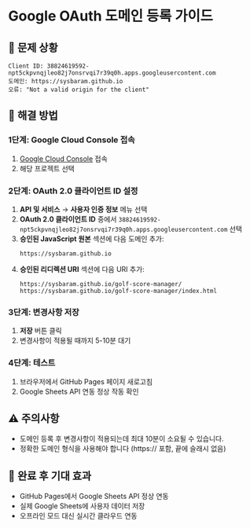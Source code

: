 # Google OAuth 도메인 등록 가이드

## 🎯 문제 상황
```
Client ID: 38824619592-npt5ckpvnqjleo82j7onsrvqi7r39q0h.apps.googleusercontent.com
도메인: https://sysbaram.github.io
오류: "Not a valid origin for the client"
```

## 🔧 해결 방법

### 1단계: Google Cloud Console 접속
1. [Google Cloud Console](https://console.developers.google.com/) 접속
2. 해당 프로젝트 선택

### 2단계: OAuth 2.0 클라이언트 ID 설정
1. **API 및 서비스** → **사용자 인증 정보** 메뉴 선택
2. **OAuth 2.0 클라이언트 ID** 중에서 `38824619592-npt5ckpvnqjleo82j7onsrvqi7r39q0h.apps.googleusercontent.com` 선택
3. **승인된 JavaScript 원본** 섹션에 다음 도메인 추가:
   ```
   https://sysbaram.github.io
   ```
4. **승인된 리디렉션 URI** 섹션에 다음 URI 추가:
   ```
   https://sysbaram.github.io/golf-score-manager/
   https://sysbaram.github.io/golf-score-manager/index.html
   ```

### 3단계: 변경사항 저장
1. **저장** 버튼 클릭
2. 변경사항이 적용될 때까지 5-10분 대기

### 4단계: 테스트
1. 브라우저에서 GitHub Pages 페이지 새로고침
2. Google Sheets API 연동 정상 작동 확인

## ⚠️ 주의사항
- 도메인 등록 후 변경사항이 적용되는데 최대 10분이 소요될 수 있습니다.
- 정확한 도메인 형식을 사용해야 합니다 (https:// 포함, 끝에 슬래시 없음)

## 🎉 완료 후 기대 효과
- GitHub Pages에서 Google Sheets API 정상 연동
- 실제 Google Sheets에 사용자 데이터 저장
- 오프라인 모드 대신 실시간 클라우드 연동
